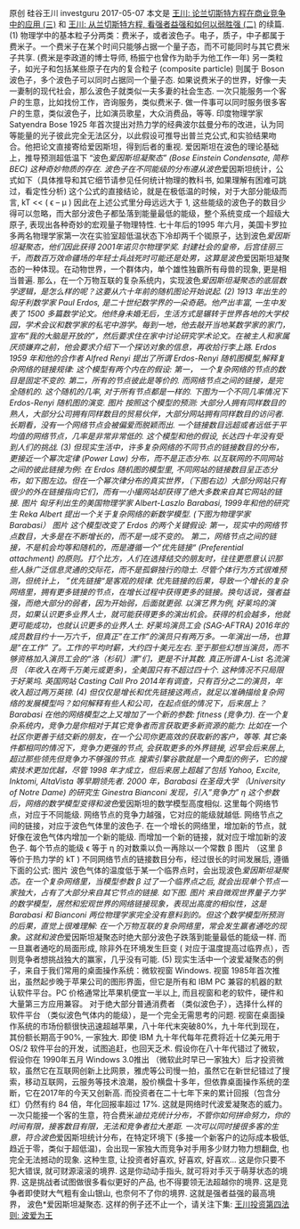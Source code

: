 原创 硅谷王川 investguru 2017-05-07
本文是 [王川: 论兰切斯特方程在商业竞争中的应用 (三)](https://chuan.us/archives/<https:/chuan.us/archives/281>)
和 [王川: 从兰切斯特方程, 看强者益强和如何以弱胜强 (二)](https://chuan.us/archives/<https:/chuan.us/archives/279>)
的续篇.
(1)
物理学中的基本粒子分两类：费米子，或者波色子。电子，质子，中子都属于费米子。一个费米子在某个时间只能够占据一个量子态，而不可能同时与其它费米子共享. (费米是李政道的博士导师, 杨振宁也曾作为助手为他工作一年)
另一类粒子，如光子和包括某些原子在内的复合粒子 (composite particle) 则属于 Boson 波色子，多个波色子可以同时占据同一个量子态.
如果说费米子的世界，好像一夫一妻制的现代社会，那么波色子就类似一夫多妻的社会生态.
一次只能服务一个客户的生意，比如找份工作，咨询服务，类似费米子.
做一件事可以同时服务很多客户的生意，类似波色子，比如演员歌星，大众消费品，等等.
印度物理学家 Satyendra Bose 1925 年首次提出对热力学的经典波尔兹曼分布的改进，认为同等能量的光子彼此完全无法区分，以此假设可推导出普兰克公式,和实验结果吻合。他把论文直接寄给爱因斯坦，得到后者的重视. 爱因斯坦在波色的理论基础上，推导预测超低温下 “波色*爱因斯坦凝聚态” (Bose Einstein Condensate, 简称 BEC) 这种奇妙物质的存在.
波色子在不同能级的分布遵从波色*爱因斯坦统计，公式如下（具体推导和其它细节请参见任何统计物理的教科书, 如果理解有困难可跳过，看定性分析)
这个公式的直接结论，就是在极低温的时候，对于大部分能级而言,
kT << ( ϵ – μ )
因此在上述公式里分母远远大于 1, 这些能级的波色子的数目少得可以忽略，而大部分波色子都坠落到能量最低的能级，整个系统变成一个超级大原子, 表现出各种奇妙的宏观量子物理特性.
七十年后的1995 年六月，美国卡罗拉多两名物理学家第一次在实验室超低温状态下冷却两千个铷原子，达到波色*爱因斯坦凝聚态，他们因此获得 2001年诺贝尔物理学奖.
封建社会的皇帝，后宫佳丽三千，而数百万效命疆场的年轻士兵战死时可能还是处男，这算是波色*爱因斯坦凝聚态的一种体现。在动物世界，一个群体内，单个雄性独霸所有母兽的现象, 更是相当普遍.
那么，在一个万物互联的复杂系统内，实现波色*爱因斯坦凝聚态的底层数学逻辑，是怎么样的呢？这要从六十年前的随机图论开始说起.
(2)
1913 年出生的匈牙利数学家 Paul Erdos, 是二十世纪数学界的一朵奇葩。他产出丰富, 一生中发表了 1500 多篇数学论文。他终身未婚无后，生活方式是辗转于世界各地的大学校园，学术会议和数学家的私宅中游学。每到一地，他去敲开当地某数学家的家门，宣布”我的大脑是开放的”，然后要求住在家中讨论研究学术论文。在被主人和家属厌烦嫌弃之前，他会要求介绍下一个探访对象的信息，再收拾行李上路.
Erdos 1959 年和他的合作者 Alfred Renyi 提出了所谓 Erdos-Renyi 随机图模型,解释复杂网络的链接规律:
这个模型有两个内在的假设:
第一， 一个复杂网络的节点的数目是固定不变的.
第二，所有的节点彼此是等价的.
而网络节点之间的链接，是完全随机的. 这个随机的几率, 对于所有节点都是一样的. 下图为一个不同几率情况下 Erdos-Renyi 随机图的演变.
图片
按照这个模型的预测:
大部分人拥有同样数目的熟人，大部分公司拥有同样数目的贸易伙伴，大部分网站拥有同样数目的访问者.
长期看，没有一个网络节点会被偏爱而脱颖而出. 一个链接数目远超或者远低于平均值的网络节点，几率是非常非常低的.
这个模型和他的假设, 长达四十年没有受到人们的挑战.
(3)
但现实生活中，许多复杂网络的不同节点的链接数目的分布，更接近一个幂次定律 (Power Law) 分布，而不是正态分布.
以互联网的不同网站之间的彼此链接为例: 在 Erdos 随机图的模型里, 不同网站的链接数目呈正态分布，如下图左边。但在一个幂次律分布的真实世界，（下图右边）大部分网站只有很少的外在链接指向它们，而有一小撮网站却获得了绝大多数来自其它网站的链接.
图片
匈牙利出生的美国物理学家 Albert-Laszlo Barabasi, 1999年和他的研究生 Reka Albert 提出一个关于复杂网络的新数学模型. (下图为物理学家 Barabasi）
图片
这个模型改变了 Erdos 的两个关键假设:
第一，现实中的网络节点数目，大多是在不断增长的，而不是一成不变的。
第二，网络节点之间的链接，不是机会均等和随机的，而是遵循一个”优先链接“ (Preferential attachment) 的原则。打个比方，人们在选择结交的朋友时，往往更愿意认识那些人脉广泛信息灵通的交际花，而不是孤僻独行的隐士.
尽管个体行为方式很难预测，但统计上， ”优先链接“是客观的规律.
优先链接的后果，导致一个增长的复杂网络里，拥有更多链接的节点，在增长过程中获得更多的链接。换句话说，强者益强，而绝大部分的弱者，因为开始弱，后面就更弱.
以演艺界为例, 好莱坞的演员，如果认识更多业界人士，就可能获得更多的演出机会。获得的机会越多，他就更可能成功，也就认识更多的业界人士.
好莱坞演员工会 (SAG-AFTRA) 2016年的成员数目约十一万六千，但真正”在工作”的演员只有两万多。一年演出一场，也算是”在工作” 了。工作的平均时薪，大约四十美元左右. 至于那些幻想当演员，而不够资格加入演员工会的“洛（杉矶）漂”们，更是不计其数.
真正所谓 A-List 名流演员 （年收入在两千万美元或更多)，全美国只有不超过四十个.
这种情况不只局限于好莱坞. 英国网站 Casting Call Pro 2014年有调查，只有百分之二的演员，年收入超过两万英镑.
(4)
但仅仅是增长和优先链接这两点，就足以准确描绘复杂网络的发展模型吗？如何解释有些人和公司，在起点低的情况下，后来居上？
Barabasi 在他的网络模型之上又增加了一个新的参数: fitness (竞争力).
在一个复杂系统内，竞争力是你相对于其它竞争者而言获取更多新资源的能力:
比如在一个社区你更善于结交新的朋友，在一个公司你更高效的获取新的客户，等等.
其它条件都相同的情况下，竞争力更强的节点, 会获取更多的外界链接, 迟早会后来居上, 超过那些领先但竞争力不够强的节点.
搜索引擎谷歌就是一个典型的例子，它的搜索技术更加优越，尽管 1998 年才成立，但后来居上超越了包括 Yahoo, Excite, Inktomi, AltaVista 等早期领先者.
2000 年，Barabasi 在圣母大学 （University of Notre Dame) 的研究生 Ginestra Bianconi 发现，引入”竞争力” η 这个参数后，网络的数学模型变得和波色*爱因斯坦的数学模型高度相似.
这里每个网络节点，对应于不同能级. 网络节点的竞争力越强，它对应的能级就越低.
网络节点之间的链接，对应于波色气体里的波色子.
在一个增长的网络里，增加新的节点，就好像在波色气体内增加一个新的能级.
而增加一个新的链接，就对应于增加新的波色子.
每个节点的能级 ϵ 等于 η 的对数乘以负一再除以一个常数 β
图片
（这里 β 等价于热力学的 kT )
不同网络节点的链接数目分布，经过很长的时间发展后, 遵循下面的公式:
图片
波色气体的温度低于某一个临界点时，会出现波色*爱因斯坦凝聚态。在一个复杂网络里，当模型参数 β 过了一个临界点之后, 就会出现单个节点一家独大，占有了大部分来自其它节点的链接. 如下图.
图片
来自微观世界量子力学的数学模型，居然和宏观世界的网络链接现象，表现出高度的相似性，这是 Barabasi 和 Bianconi 两位物理学家完全没有意料到的。但这个数学模型所预测的后果，直觉上很难理解:
在一个万物互联的复杂网络里，常会发生赢者通吃的现象。这就和波色*爱因斯坦凝聚态时绝大部分波色子跌落到能量最低的能级一样. 而一旦赢者通吃的局面形成, 除非外在环境发生巨变 ( 对应于温度提高过临界点），否则竞争者想挑战独大的赢家，几乎没有可能.
(5)
现实生活中一个波爱凝聚态的例子，来自于我们常用的桌面操作系统：微软视窗 Windows.
视窗 1985年首次推出，虽然起步晚于苹果公司的图形界面，但它是所有和 IBM PC 兼容的机器的默认软件平台。PC 价格通常比苹果机便宜一半以上, 而且视窗和老的软件，硬件和大量第三方应用兼容。 对于绝大部分普通消费者 （类似波色子），选择什么样的软件平台 （类似波色气体内的能级），是一个完全无需思考的问题.
视窗在桌面操作系统的市场份额很快迅速超越苹果，八十年代末突破80%，九十年代到现在，其份额长期高于90%, 一家独大. 即使 IBM 九十年代每年花费将近十亿美元用于 OS/2 软件平台的开发，试图追赶，也回天乏术.
假设你在八十年代错过了微软，假设你在 1990年五月 Windows 3.0推出 （微软此时早已一家独大）后才投资微软，虽然它在互联网创新上比网景，雅虎等公司慢一拍，虽然它在新世纪错过了搜索，移动互联网，云服务等技术浪潮，股价横盘十多年，但依靠桌面操作系统的垄断，它在2017年的今天又创新高. 而投资者在二十七年下来的累计回报（包含分红）仍然有约 84 倍，年化回报率超过 17%.
这就是网络时代波爱凝聚态的威力。
一次只能接一个客的生意，符合费米*迪拉克统计分布，不管你如何拼命努力，你的时间有限，接客数目有限，无法和竞争者拉大差距.
一次可以同时接很多客的生意，符合波色*爱因斯坦统计分布，在特定环境下 (多接一个新客户的边际成本极低, 趋近于零，类似于超低温)，会出现一家独大而竞争对手用多少财力物力想翻盘, 也完全无法撼动的现象.
这种生意, 让投资者好喜欢, 好喜欢, 好喜欢…
这是你只要不犯大错误, 就可财源滚滚的境界.
这是你动动手指头, 就可将对手灭于萌芽状态的境界.
这是挑战者试图做很多看似更好的产品, 也不得要领无法超越你的境界.
这是竞争者即使财大气粗有金山银山, 也奈何不了你的境界.
这就是强者益强的最高境界， 波色*爱因斯坦凝聚态.
这样的例子还不止一个，请关注下集:
[王川投资第四法则: 波爱为王](https://chuan.us/archives/<https:/chuan.us/archives/270>)
